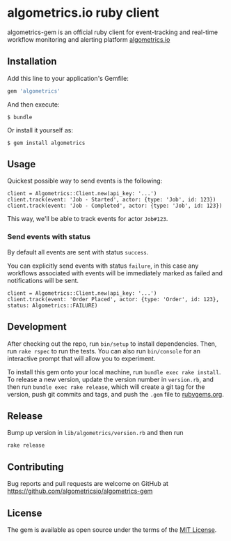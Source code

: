 # algometrics.io ruby client

algometrics-gem is an official ruby client for event-tracking and real-time workflow monitoring and alerting platform [algometrics.io](https://algometrics.io/)

## Installation

Add this line to your application's Gemfile:

```ruby
gem 'algometrics'
```

And then execute:

    $ bundle

Or install it yourself as:

    $ gem install algometrics

## Usage

Quickest possible way to send events is the following:

```
client = Algometrics::Client.new(api_key: '...')
client.track(event: 'Job - Started', actor: {type: 'Job', id: 123})
client.track(event: 'Job - Completed', actor: {type: 'Job', id: 123})
```

This way, we'll be able to track events for actor `Job#123`.

### Send events with status

By default all events are sent with status `success`.

You can explicitly send events with status `failure`, in this case any workflows associated with events will be immediately marked as failed and notifications will be sent.

```
client = Algometrics::Client.new(api_key: '...')
client.track(event: 'Order Placed', actor: {type: 'Order', id: 123}, status: Algometrics::FAILURE)
```


## Development

After checking out the repo, run `bin/setup` to install dependencies. Then, run `rake rspec` to run the tests. You can also run `bin/console` for an interactive prompt that will allow you to experiment.

To install this gem onto your local machine, run `bundle exec rake install`. To release a new version, update the version number in `version.rb`, and then run `bundle exec rake release`, which will create a git tag for the version, push git commits and tags, and push the `.gem` file to [rubygems.org](https://rubygems.org).

## Release

Bump up version in `lib/algometrics/version.rb` and then run

```
rake release
```

## Contributing

Bug reports and pull requests are welcome on GitHub at https://github.com/algometricsio/algometrics-gem


## License

The gem is available as open source under the terms of the [MIT License](http://opensource.org/licenses/MIT).
